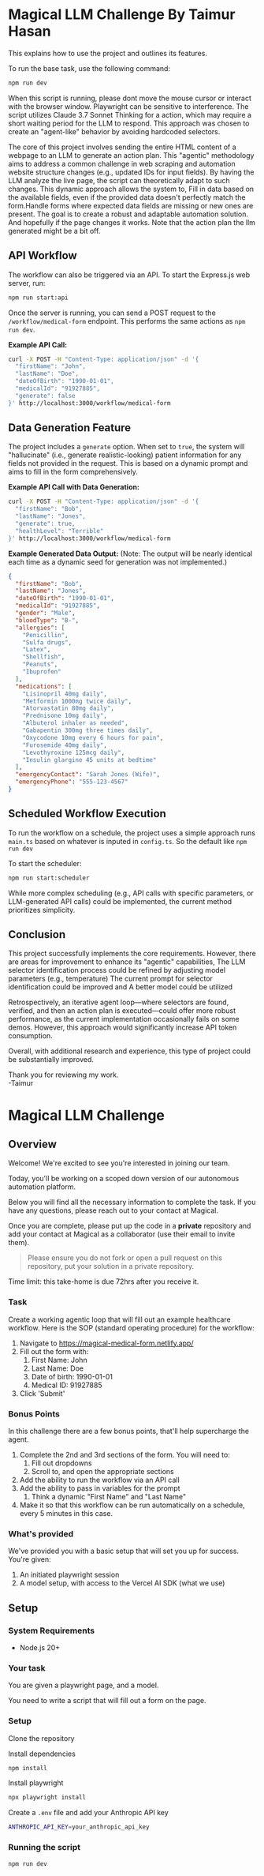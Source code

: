 # Magical LLM Challenge By Taimur Hasan
This  explains how to use the project and outlines its features.

To run the base task, use the following command:

```bash
npm run dev
```

When this script is running, please dont move the mouse cursor or interact with the browser window. Playwright can be sensitive to interference. The script utilizes Claude 3.7 Sonnet Thinking for a action, which may require a short waiting period for the LLM to respond. This approach was chosen to create an "agent-like" behavior by avoiding hardcoded selectors.

The core of this project involves sending the entire HTML content of a webpage to an LLM to generate an action plan. This "agentic" methodology aims to address a common challenge in web scraping and automation website structure changes (e.g., updated IDs for input fields). By having the LLM analyze the live page, the script can theoretically adapt to such changes. This dynamic approach allows the system to, Fill in data based on the available fields, even if the provided data doesn't perfectly match the form.Handle forms where expected data fields are missing or new ones are present.
The goal is to create a robust and adaptable automation solution. And hopefully if the page changes it works. Note that the action plan the llm generated might be a bit off.

## API Workflow

The workflow can also be triggered via an API. To start the Express.js web server, run:

```bash
npm run start:api
```

Once the server is running, you can send a POST request to the `/workflow/medical-form` endpoint. This performs the same actions as `npm run dev`.

**Example API Call:**

```bash
curl -X POST -H "Content-Type: application/json" -d '{
  "firstName": "John",
  "lastName": "Doe",
  "dateOfBirth": "1990-01-01",
  "medicalId": "91927885",
  "generate": false
}' http://localhost:3000/workflow/medical-form
```

## Data Generation Feature

The project includes a `generate` option. When set to `true`, the system will "hallucinate" (i.e., generate realistic-looking) patient information for any fields not provided in the request. This is based on a dynamic prompt and aims to fill in the form comprehensively.

**Example API Call with Data Generation:**

```bash
curl -X POST -H "Content-Type: application/json" -d '{
  "firstName": "Bob",
  "lastName": "Jones",
  "generate": true,
  "healthLevel": "Terrible"
}' http://localhost:3000/workflow/medical-form
```

**Example Generated Data Output:**
(Note: The output will be nearly identical each time as a dynamic seed for generation was not implemented.)
```json
{
  "firstName": "Bob",
  "lastName": "Jones",
  "dateOfBirth": "1990-01-01",
  "medicalId": "91927885",
  "gender": "Male",
  "bloodType": "B-",
  "allergies": [
    "Penicillin",
    "Sulfa drugs",
    "Latex",
    "Shellfish",
    "Peanuts",
    "Ibuprofen"
  ],
  "medications": [
    "Lisinopril 40mg daily",
    "Metformin 1000mg twice daily",
    "Atorvastatin 80mg daily",
    "Prednisone 10mg daily",
    "Albuterol inhaler as needed",
    "Gabapentin 300mg three times daily",
    "Oxycodone 10mg every 6 hours for pain",
    "Furosemide 40mg daily",
    "Levothyroxine 125mcg daily",
    "Insulin glargine 45 units at bedtime"
  ],
  "emergencyContact": "Sarah Jones (Wife)",
  "emergencyPhone": "555-123-4567"
}
```

## Scheduled Workflow Execution

To run the workflow on a schedule, the project uses a simple approach runs `main.ts` based on whatever is inputed in `config.ts`. So the default like `npm run dev`

To start the scheduler:
```bash
npm run start:scheduler
```

While more complex scheduling (e.g., API calls with specific parameters, or LLM-generated API calls) could be implemented, the current method prioritizes simplicity.

## Conclusion

This project successfully implements the core requirements. However, there are areas for improvement to enhance its "agentic" capabilities, The LLM selector identification process could be refined by adjusting model parameters (e.g., temperature) The current prompt for selector identification could be improved and A better model could be utilized

Retrospectively, an iterative agent loop—where selectors are found, verified, and then an action plan is executed—could offer more robust performance, as the current implementation occasionally fails on some demos. However, this approach would significantly increase API token consumption.

Overall, with additional research and experience, this type of project could be substantially improved.

Thank you for reviewing my work.  
-Taimur


# Magical LLM Challenge

## Overview

Welcome! We're excited to see you're interested in joining our team.

Today, you'll be working on a scoped down version of our autonomous automation platform.

Below you will find all the necessary information to complete the task. If you have any questions, please reach out to your contact at Magical.

Once you are complete, please put up the code in a **private** repository and add your contact at Magical as a collaborator (use their email to invite them).
> Please ensure you do not fork or open a pull request on this repository, put your solution in a private repository.


Time limit: this take-home is due 72hrs after you receive it.

### Task

Create a working agentic loop that will fill out an example healthcare workflow. Here is the SOP (standard operating procedure) for the workflow:

1. Navigate to https://magical-medical-form.netlify.app/
2. Fill out the form with:
   1. First Name: John
   2. Last Name: Doe
   3. Date of birth: 1990-01-01
   4. Medical ID: 91927885
3. Click 'Submit'

### Bonus Points

In this challenge there are a few bonus points, that'll help supercharge the agent.

1. Complete the 2nd and 3rd sections of the form. You will need to:
   1. Fill out dropdowns
   2. Scroll to, and open the appropriate sections
2. Add the ability to run the workflow via an API call
3. Add the ability to pass in variables for the prompt
   1. Think a dynamic "First Name" and "Last Name"
4. Make it so that this workflow can be run automatically on a schedule, every 5 minutes in this case.

### What's provided

We've provided you with a basic setup that will set you up for success. You're given:

1. An initiated playwright session
2. A model setup, with access to the Vercel AI SDK (what we use)

## Setup

### System Requirements

- Node.js 20+

### Your task

You are given a playwright page, and a model.

You need to write a script that will fill out a form on the page.


### Setup

Clone the repository

Install dependencies
```bash
npm install
```

Install playwright
```bash
npx playwright install
```

Create a `.env` file and add your Anthropic API key

```bash
ANTHROPIC_API_KEY=your_anthropic_api_key
```

### Running the script

```bash
npm run dev
```



